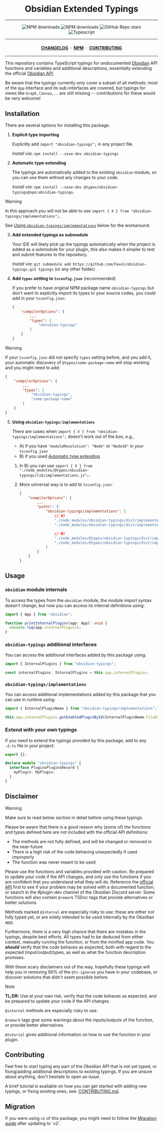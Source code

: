 <center>

# Obsidian Extended Typings

</center>

---

<div align="center">
    <a href="https://www.npmjs.com/package/obsidian-typings" style="text-decoration: none">
        <img alt="NPM downloads" src="https://img.shields.io/npm/v/obsidian-typings?color=red&label=Version%3A&logo=npm&logoColor=white&labelColor=red">
    </a>
    <a href="https://www.npmjs.com/package/obsidian-typings" style="text-decoration: none">
        <img alt="NPM downloads" src="https://img.shields.io/npm/dw/obsidian-typings?style=flat&label=Downloads">
    </a>
    <a href="https://github.com/Fevol/obsidian-typings/stargazers" style="text-decoration: none">
        <img alt="GitHub Repo stars" src="https://img.shields.io/github/stars/fevol/obsidian-typings?color=yellow&label=Stargazers%3A&logo=OpenTelemetry&logoColor=yellow">
    </a><br>
    <a href="https://www.typescriptlang.org/" style="text-decoration: none">
        <img alt="Typescript" src="https://img.shields.io/badge/-Typescript-3178C6?logo=Typescript&logoColor=white&style=flat&">
    </a>
</div>

---

<div align="center">
<h4>
 <a href="https://github.com/Fevol/obsidian-typings/blob/main/CHANGELOG.md">CHANGELOG</a>
 <span>&nbsp;·&nbsp;</span>
 <a href="https://www.npmjs.com/package/obsidian-typings">NPM</a>
 <span>&nbsp;·&nbsp;</span>
 <a href="https://github.com/Fevol/obsidian-typings/blob/main/CONTRIBUTING.md">CONTRIBUTING</a>

</h4>
</div>

---

This repository contains TypeScript typings for undocumented [Obsidian](https://obsidian.md/) API functions and variables and additional descriptions, essentially extending the official [Obsidian API](https://github.com/obsidianmd/obsidian-api/blob/master/obsidian.d.ts).

Be aware that the typings currently only cover a subset of all methods: most of the `App` interface and its sub-interfaces are covered, but typings for views like `Graph`, `Canvas`, ... are still missing -- contributions for these would be very welcome!

## Installation

There are several options for installing this package:

1. **Explicit type importing** 

    Explicitly add `import "obsidian-typings";` in any project file.

    _Install via_: `npm install --save-dev obsidian-typings`

2. **Automatic type extending** <span id="automatic-type-extending"></span>

    The typings are automatically added to the existing `obsidian` module, so you can use them without any changes to your code.

    _Install via_: `npm install --save-dev @types/obsidian-typings@npm:obsidian-typings`.

> [!WARNING]
>
>  In this approach you will not be able to use `import { X } from "obsidian-typings/implementations";`.
>
>  See [Using `obsidian-typings/implementations`](#using-obsidian-typings-implementation) below for the workaround.

3. **Add extended typings as submodule**

    Your IDE will likely pick up the typings automatically when the project is added as a submodule for your plugin, this also makes it simpler to test and submit features to the repository.

    _Install via_: `git submodule add https://github.com/Fevol/obsidian-typings.git typings` (or any other folder)


4. **Add `types` setting to `tsconfig.json`** (recommended)

    If you prefer to have original NPM package name `obsidian-typings` but don't want to explicitly import its types to your source codes, you could add in your `tsconfig.json`:

    ```json
    {
        "compilerOptions": {
            ...
            "types": [
                "obsidian-typings"
            ]
        }
    }
    ```

> [!WARNING]
>
> If your `tsconfig.json` did not specify `types` setting before, and you add it, your automatic discovery of `@types/some-package-name` will stop working and you might need to add:
> ```json
> {
>     "compilerOptions": {
>         ...
>         "types": [
>             "obsidian-typings",
>             "some-package-name"
>         ]
>     }
> }

5. **Using `obsidian-typings/implementations`** <span id="using-obsidian-typings-implementation"></span>

    There are cases when `import { X } from "obsidian-typings/implementations";` doesn't work out of the box, e.g.,

    - A) if you have `"moduleResolution": "Node"` or `"Node10"` in your `tsconfig.json`
    - B) if you used [Automatic type extending](#automatic-type-extending)

    1. In B) you can use `import { X } from "./node_modules/@types/obsidian-typings/lib/implementations.js";`.

    2. More universal way is to add to `tsconfig.json`:

        ```json
        {
            "compilerOptions": {
                ...
                "paths": {
                    "obsidian-typings/implementations": [
                        // A)
                        "./node_modules/obsidian-typings/dist/implementations.d.ts",
                        "./node_modules/obsidian-typings/dist/implementations.cjs"

                        // B)
                        "./node_modules/@types/obsidian-typings/dist/implementations.d.ts",
                        "./node_modules/@types/obsidian-typings/dist/implementations.cjs"
                    ]
                }
            }
        }
        ```

## Usage

### `obsidian` module internals

To access the types from the `obsidian` module, the module import syntax doesn't change, but now you can access its internal definitions using:

```ts
import { App } from "obsidian";

function printInternalPlugins(app: App): void {
  console.log(app.internalPlugins);
}
```

### `obsidian-typings` additional interfaces

You can access the additional interfaces added by this package using:

```ts
import { InternalPlugins } from "obsidian-typings";

const internalPlugins: InternalPlugins = this.app.internalPlugins;
```

### `obsidian-typings/implementations`

You can access additional implementations added by this package that you can use in runtime using:

```ts
import { InternalPluginName } from "obsidian-typings/implementations";

this.app.internalPlugins.getEnabledPluginById(InternalPluginName.FileExplorer);
```

### Extend with your own typings

If you need to extend the typings provided by this package, add to any `.d.ts` file in your project:

```ts
export {};

declare module "obsidian-typings" {
  interface PluginsPluginsRecord {
    myPlugin: MyPlugin;
  }
}
```

## Disclaimer

> [!WARNING]
>
> Make sure to read below section in detail before using these typings.

Please be aware that there is a good reason why (some of) the functions and types defined here are not included with the official API definitions:

-   The methods are not fully defined, and will be changed or removed in the near-future
-   There is a high risk of the code behaving unexpectedly if used improperly
-   The function was never meant to be used

Please use the functions and variables provided with caution. Be prepared to update your code if the API changes, and only use the functions if you are confident that you understand what they will do. Reference the [official API](https://github.com/obsidianmd/obsidian-api/blob/master/obsidian.d.ts) first to see if your problem may be solved with a documented function, or search in the #plugin-dev channel of the Obsidian Discord server. Some functions will also contain `@remark` TSDoc tags that provide alternatives or better solutions.

Methods marked `@internal` are especially risky to use: these are either not fully typed yet, or are solely intended to be used internally by the Obsidian app.

Furthermore, there is a very high chance that there are mistakes in the typings, despite best efforts. All types had to be deduced from either context, manually running the function, or from the minified app code. You _**should**_ verify that the code behaves as expected, both with regard to the expected (input/output)types, as well as what the function description promises.

With these scary disclaimers out of the way, hopefully these typings will help you in removing 90% of the `@ts-ignore`s you have in your codebase, or discover solutions that didn't seem possible before.

> [!NOTE]
>
> **TL;DR:** Use at your own risk, verify that the code behaves as expected, and be prepared to update your code if the API changes.
>
> `@internal` methods are especially risky to use.
>
> `@remark` tags give some warnings about the inputs/outputs of the function, or provide better alternatives.
>
> `@tutorial` gives additional information on how to use the function in your plugin.

## Contributing

Feel free to start typing any part of the Obsidian API that is not yet typed, or fixing/adding additional descriptions to existing typings. If you are unsure about anything, don't hesitate to open an issue.

A brief tutorial is available on how you can get started with adding new typings, or fixing existing ones, see: [CONTRIBUTING.md](CONTRIBUTING.md).


## Migration

If you were using `v1` of this package, you might need to follow the [Migration guide](MIGRATION.md) after updating to `v2'.
